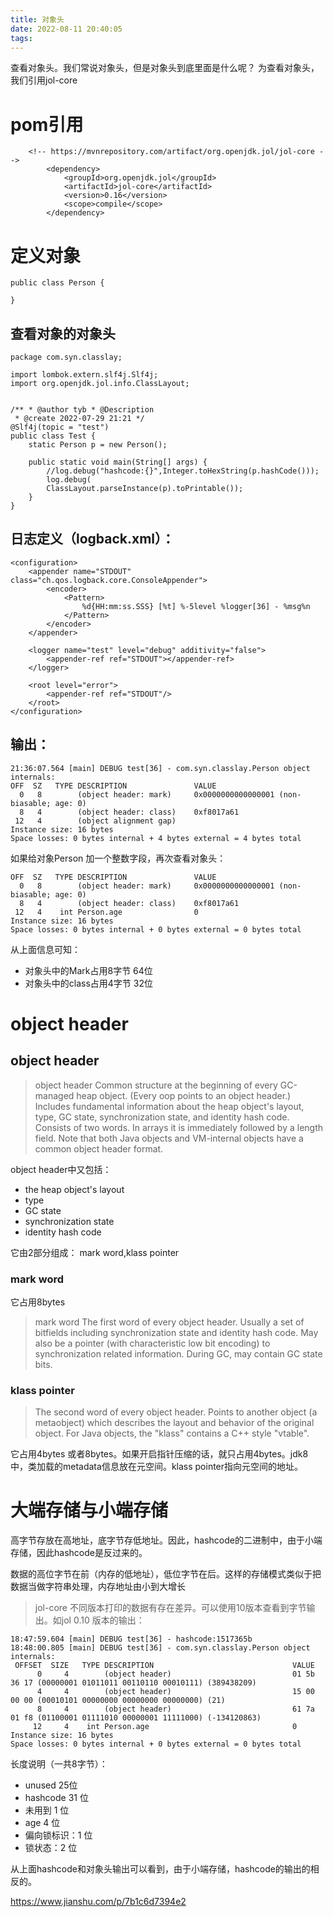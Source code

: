 ```yaml
---
title: 对象头
date: 2022-08-11 20:40:05
tags:
---
```


查看对象头。我们常说对象头，但是对象头到底里面是什么呢？ 为查看对象头，我们引用jol-core

# [](#pom引用)pom引用

```
    <!-- https://mvnrepository.com/artifact/org.openjdk.jol/jol-core -->
        <dependency>
            <groupId>org.openjdk.jol</groupId>
            <artifactId>jol-core</artifactId>
            <version>0.16</version>
            <scope>compile</scope>
        </dependency>
```

# [](#定义对象)定义对象

```
public class Person {

}
```

## [](#查看对象的对象头)查看对象的对象头

```
package com.syn.classlay;

import lombok.extern.slf4j.Slf4j;
import org.openjdk.jol.info.ClassLayout;


/** * @author tyb * @Description
 * @create 2022-07-29 21:21 */
@Slf4j(topic = "test")
public class Test {
    static Person p = new Person();

    public static void main(String[] args) {
        //log.debug("hashcode:{}",Integer.toHexString(p.hashCode()));
        log.debug(
        ClassLayout.parseInstance(p).toPrintable());
    }
}
```

## [](#日志定义logbackxml)日志定义（logback.xml）：

```
<configuration>
    <appender name="STDOUT" class="ch.qos.logback.core.ConsoleAppender">
        <encoder>
            <Pattern>
                %d{HH:mm:ss.SSS} [%t] %-5level %logger[36] - %msg%n
            </Pattern>
        </encoder>
    </appender>

    <logger name="test" level="debug" additivity="false">
        <appender-ref ref="STDOUT"></appender-ref>
    </logger>

    <root level="error">
        <appender-ref ref="STDOUT"/>
    </root>
</configuration>
```

## [](#输出)输出：

```
21:36:07.564 [main] DEBUG test[36] - com.syn.classlay.Person object internals:
OFF  SZ   TYPE DESCRIPTION               VALUE
  0   8        (object header: mark)     0x0000000000000001 (non-biasable; age: 0)
  8   4        (object header: class)    0xf8017a61
 12   4        (object alignment gap)    
Instance size: 16 bytes
Space losses: 0 bytes internal + 4 bytes external = 4 bytes total
```

如果给对象Person 加一个整数字段，再次查看对象头：

```
OFF  SZ   TYPE DESCRIPTION               VALUE
  0   8        (object header: mark)     0x0000000000000001 (non-biasable; age: 0)
  8   4        (object header: class)    0xf8017a61
 12   4    int Person.age                0
Instance size: 16 bytes
Space losses: 0 bytes internal + 0 bytes external = 0 bytes total
```

从上面信息可知：

- 对象头中的Mark占用8字节 64位
- 对象头中的class占用4字节 32位

# [](#object-header)object header

## [](#object-header-2)object header

> object header Common structure at the beginning of every GC-managed heap object. (Every oop points to an object header.) Includes fundamental information about the heap object's layout, type, GC state, synchronization state, and identity hash code. Consists of two words. In arrays it is immediately followed by a length field. Note that both Java objects and VM-internal objects have a common object header format.

object header中又包括：

- the heap object's layout
- type
- GC state
- synchronization state
- identity hash code

它由2部分组成： mark word,klass pointer

### [](#mark-word)mark word

它占用8bytes

> mark word The first word of every object header. Usually a set of bitfields including synchronization state and identity hash code. May also be a pointer (with characteristic low bit encoding) to synchronization related information. During GC, may contain GC state bits.

### [](#klass-pointer)klass pointer

> The second word of every object header. Points to another object (a metaobject) which describes the layout and behavior of the original object. For Java objects, the "klass" contains a C++ style "vtable".

它占用4bytes 或者8bytes。如果开启指针压缩的话，就只占用4bytes。jdk8中，类加载的metadata信息放在元空间。klass pointer指向元空间的地址。

# [](#大端存储与小端存储)大端存储与小端存储

高字节存放在高地址，底字节存低地址。因此，hashcode的二进制中，由于小端存储，因此hashcode是反过来的。

数据的高位字节在前（内存的低地址），低位字节在后。这样的存储模式类似于把数据当做字符串处理，内存地址由小到大增长

> jol-core 不同版本打印的数据有存在差异。可以使用10版本查看到字节输出。如jol 0.10 版本的输出：

```
18:47:59.604 [main] DEBUG test[36] - hashcode:1517365b
18:48:00.805 [main] DEBUG test[36] - com.syn.classlay.Person object internals:
 OFFSET  SIZE   TYPE DESCRIPTION                               VALUE
      0     4        (object header)                           01 5b 36 17 (00000001 01011011 00110110 00010111) (389438209)
      4     4        (object header)                           15 00 00 00 (00010101 00000000 00000000 00000000) (21)
      8     4        (object header)                           61 7a 01 f8 (01100001 01111010 00000001 11111000) (-134120863)
     12     4    int Person.age                                0
Instance size: 16 bytes
Space losses: 0 bytes internal + 0 bytes external = 0 bytes total
```

长度说明（一共8字节）：

- unused 25位
- hashcode 31 位
- 未用到 1 位
- age 4 位
- 偏向锁标识：1 位
- 锁状态：2 位

从上面hashcode和对象头输出可以看到，由于小端存储，hashcode的输出的相反的。

https://www.jianshu.com/p/7b1c6d7394e2
